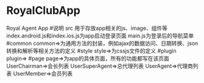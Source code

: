 # RoyalClubApp
Royal Agent App
#说明
src 用于存放app相关的js、image、组件等
index.android.js和index.ios.js为app启动登录页面
main.js为登录后的导航菜单
#common
common=>为通用方法的封装，例如ajax的数据访问、日期转换、json转换和解析等相关方法的定义
#style
style=>为cssjs文件的定义
#plugin
plugin=>
#page
page=>为app的具体页面，所有的功能都写在该页面
UserChairman=>会长列表
UserSuperAgent=>总代理列表
UserAgent=>代理商列表
UserMember=>会员列表

